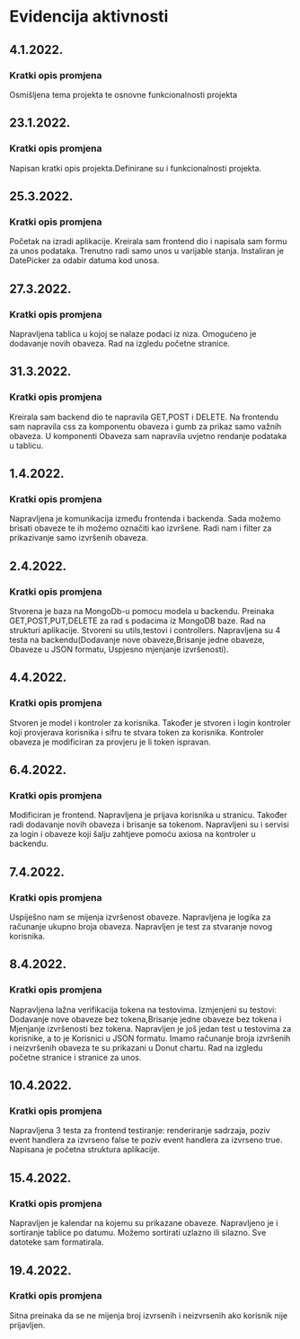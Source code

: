 # Evidencija aktivnosti

## 4.1.2022.
### Kratki opis promjena
Osmišljena tema projekta te osnovne funkcionalnosti projekta

## 23.1.2022.
### Kratki opis promjena
Napisan kratki opis projekta.Definirane su i funkcionalnosti projekta.

## 25.3.2022.
### Kratki opis promjena
Početak na izradi aplikacije. Kreirala sam frontend dio i napisala sam formu za unos podataka. Trenutno radi samo unos u varijable stanja. Instaliran je DatePicker za odabir datuma kod unosa.  

## 27.3.2022.
### Kratki opis promjena
Napravljena tablica u kojoj se nalaze podaci iz niza. Omogućeno je dodavanje novih obaveza. Rad na izgledu početne stranice.  

## 31.3.2022.
### Kratki opis promjena
Kreirala sam backend dio te napravila GET,POST i DELETE. Na frontendu sam napravila css za komponentu obaveza i gumb za prikaz samo važnih obaveza. U komponenti Obaveza sam napravila uvjetno rendanje podataka u tablicu.

## 1.4.2022.
### Kratki opis promjena
Napravljena je komunikacija između frontenda i backenda. Sada možemo brisati obaveze te ih možemo označiti kao izvršene. Radi nam i filter za prikazivanje samo izvršenih obaveza. 

## 2.4.2022.
### Kratki opis promjena
Stvorena je baza na MongoDb-u pomocu modela u backendu. Preinaka GET,POST,PUT,DELETE za rad s podacima iz MongoDB baze. Rad na strukturi aplikacije. Stvoreni su utils,testovi i controllers. Napravljena su 4 testa na backendu(Dodavanje nove obaveze,Brisanje jedne obaveze, Obaveze u JSON formatu, Uspjesno mjenjanje izvršenosti). 

## 4.4.2022.
### Kratki opis promjena
Stvoren je model i kontroler za korisnika. Također je stvoren i login kontroler koji provjerava korisnika i sifru te stvara token za korisnika. Kontroler obaveza je modificiran za provjeru je li token ispravan. 


## 6.4.2022.
### Kratki opis promjena
Modificiran je frontend. Napravljena je prijava korisnika u stranicu. Također radi dodavanje novih obaveza i brisanje sa tokenom. Napravljeni su i servisi za login i obaveze koji šalju zahtjeve pomoću axiosa na kontroler u backendu. 

## 7.4.2022.
### Kratki opis promjena
Uspiješno nam se mijenja izvršenost obaveze. Napravljena je logika za računanje ukupno broja obaveza. Napravljen je test za stvaranje novog korisnika. 

## 8.4.2022.
### Kratki opis promjena
Napravljena lažna verifikacija tokena na testovima. Izmjenjeni su testovi: Dodavanje nove obaveze bez tokena,Brisanje jedne obaveze bez tokena i Mjenjanje izvršenosti bez tokena. Napravljen je još jedan test u testovima za korisnike, a to je Korisnici u JSON formatu. Imamo računanje broja izvršenih i neizvršenih obaveza te su prikazani u Donut chartu. Rad na izgledu početne stranice i stranice za unos. 

## 10.4.2022.
### Kratki opis promjena
Napravljena 3 testa za frontend testiranje: renderiranje sadrzaja, poziv event handlera za izvrseno false te poziv event handlera za izvrseno true. Napisana je početna struktura aplikacije. 

## 15.4.2022.
### Kratki opis promjena
Napravljen je kalendar na kojemu su prikazane obaveze. Napravljeno je i sortiranje tablice po datumu. Možemo sortirati uzlazno ili silazno. Sve datoteke sam formatirala. 

## 19.4.2022.
### Kratki opis promjena
Sitna preinaka da se ne mijenja broj izvrsenih i neizvrsenih ako korisnik nije prijavljen. 